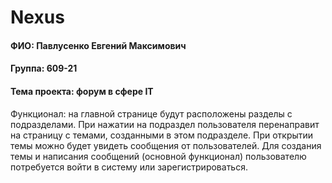 # Nexus
#### ФИО: Павлусенко Евгений Максимович
#### Группа: 609-21
#### Тема проекта: форум в сфере IT

Функционал: на главной странице будут расположены разделы с подразделами. При нажатии на подраздел пользователя перенаправит на страницу с темами, созданными в этом подразделе. При открытии темы можно будет увидеть сообщения от пользователей. 
Для создания темы и написания сообщений (основной функционал) пользователю потребуется войти в систему или зарегистрироваться.
